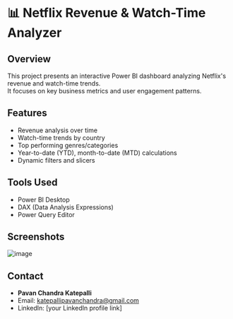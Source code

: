 # 📊 Netflix Revenue & Watch-Time Analyzer

## Overview
This project presents an interactive Power BI dashboard analyzing Netflix's revenue and watch-time trends.  
It focuses on key business metrics and user engagement patterns.

## Features
- Revenue analysis over time
- Watch-time trends by country
- Top performing genres/categories
- Year-to-date (YTD), month-to-date (MTD) calculations
- Dynamic filters and slicers

## Tools Used
- Power BI Desktop
- DAX (Data Analysis Expressions)
- Power Query Editor


## Screenshots
![image](https://github.com/user-attachments/assets/b3406f38-368d-4f02-b695-2b617642401f)


## Contact
- **Pavan Chandra Katepalli**  
- Email: katepallipavanchandra@gmail.com 
- LinkedIn: [your LinkedIn profile link]

